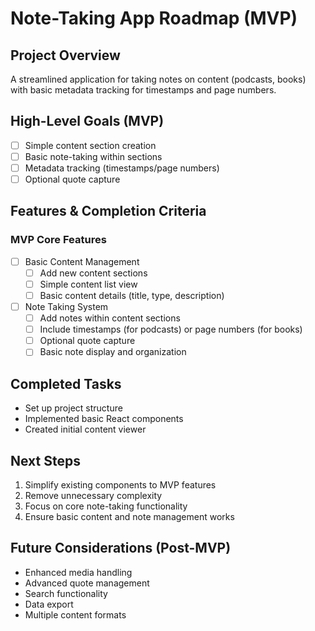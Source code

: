 # Note-Taking App Roadmap (MVP)

## Project Overview
A streamlined application for taking notes on content (podcasts, books) with basic metadata tracking for timestamps and page numbers.

## High-Level Goals (MVP)
- [ ] Simple content section creation
- [ ] Basic note-taking within sections
- [ ] Metadata tracking (timestamps/page numbers)
- [ ] Optional quote capture

## Features & Completion Criteria

### MVP Core Features
- [ ] Basic Content Management
  - [ ] Add new content sections
  - [ ] Simple content list view
  - [ ] Basic content details (title, type, description)
- [ ] Note Taking System
  - [ ] Add notes within content sections
  - [ ] Include timestamps (for podcasts) or page numbers (for books)
  - [ ] Optional quote capture
  - [ ] Basic note display and organization

## Completed Tasks
- Set up project structure
- Implemented basic React components
- Created initial content viewer

## Next Steps
1. Simplify existing components to MVP features
2. Remove unnecessary complexity
3. Focus on core note-taking functionality
4. Ensure basic content and note management works

## Future Considerations (Post-MVP)
- Enhanced media handling
- Advanced quote management
- Search functionality
- Data export
- Multiple content formats